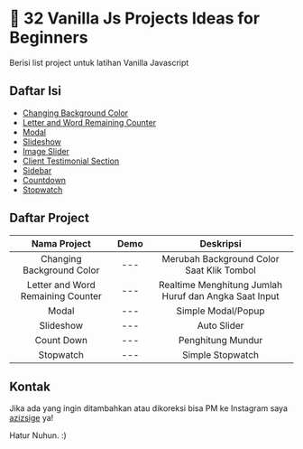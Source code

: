 # :file_folder: 32 Vanilla Js Projects Ideas for Beginners

Berisi list project untuk latihan Vanilla Javascript

## Daftar Isi

- [Changing Background Color](#changing-background-color)
- [Letter and Word Remaining Counter](#letter-and-word-remaining-counter)
- [Modal](#modal)
- [Slideshow](#slideshow)
- [Image Slider](#image-slider)
- [Client Testimonial Section](#client-testimonial-section)
- [Sidebar](#sidebar)
- [Countdown](#countdown)
- [Stopwatch](#stopwatch)

## Daftar Project

| Nama Project | Demo | Deskripsi 
|:---------:|:---:|:-------:|
| Changing Background Color | --- | Merubah Background Color Saat Klik Tombol |
| Letter and Word Remaining Counter | --- | Realtime Menghitung Jumlah Huruf dan Angka Saat Input  |
| Modal | --- | Simple Modal/Popup |
| Slideshow | --- | Auto Slider |
| Count Down | --- | Penghitung Mundur |
| Stopwatch | --- | Simple Stopwatch |


## Kontak

Jika ada yang ingin ditambahkan atau dikoreksi bisa PM ke Instagram saya [azizsige](https://www.instagram.com/azizsige) ya!

Hatur Nuhun. :)

